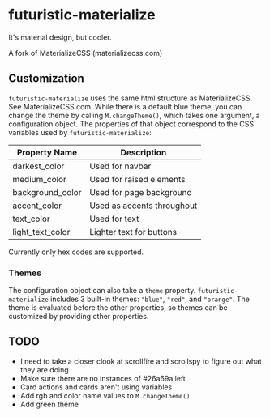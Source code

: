 # futuristic-materialize
It's material design, but cooler.

A fork of MaterializeCSS (materializecss.com)

## Customization

`futuristic-materialize` uses the same html structure as MaterializeCSS. See MaterializeCSS.com.
While there is a default blue theme, you can change the theme by calling `M.changeTheme()`, which takes one argument, a configuration object. The properties of that object correspond to the CSS variables used by `futuristic-materialize`:

|Property Name   |Description                           |
|----------------|--------------------------------------|
|darkest_color   |Used for navbar                       |
|medium_color    |Used for raised elements              |
|background_color|Used for page background              |
|accent_color    |Used as accents throughout            |
|text_color      |Used for text                         |
|light_text_color|Lighter text for buttons              |

Currently only hex codes are supported.

### Themes
The configuration object can also take a `theme` property. `futuristic-materialize` includes 3 built-in themes: `"blue"`, `"red"`, and `"orange"`. The theme is evaluated before the other properties, so themes can be customized by providing other properties.

## TODO
- I need to take a closer clook at scrollfire and scrollspy to figure out what they are doing.
- Make sure there are no instances of #26a69a left
- Card actions and cards aren't using variables
- Add rgb and color name values to `M.changeTheme()`
- Add green theme